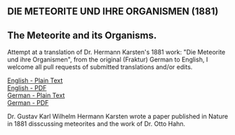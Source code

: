 ## DIE METEORITE UND IHRE ORGANISMEN (1881)

## The Meteorite and its Organisms.

Attempt at a translation of Dr. Hermann Karsten's 1881 work: "Die Meteorite und ihre Organismen", from the original (Fraktur) German to English, I welcome all pull requests of submitted translations and/or edits.

[English - Plain Text](full-text-english.md)  
[English - PDF](https://cdn.solaranamnesis.com/HermannKarsten/herman_karston_die_meteorite_und_ihre_organismen_english_PDFlaTex.pdf)  
[German - Plain Text](full-text-german.md)  
[German - PDF](https://cdn.solaranamnesis.com/HermannKarsten/herman_karston_die_meteorite_und_ihre_organismen_german_PDFlaTex.pdf)  

Dr. Gustav Karl Wilhelm Hermann Karsten wrote a paper published in Nature in 1881 disscussing meteorites and the work of Dr. Otto Hahn.
